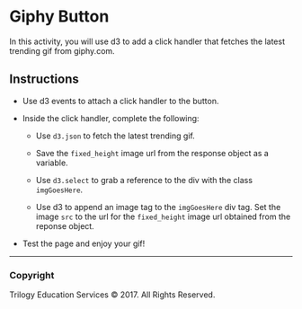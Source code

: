 # Giphy Button

In this activity, you will use d3 to add a click handler that fetches the latest trending gif from giphy.com.

## Instructions

* Use d3 events to attach a click handler to the button.

* Inside the click handler, complete the following:

  * Use `d3.json` to fetch the latest trending gif.

  * Save the `fixed_height` image url from the response object as a variable.

  * Use `d3.select` to grab a reference to the div with the class `imgGoesHere`.

  * Use d3 to append an image tag to the `imgGoesHere` div tag. Set the image `src` to the url for the `fixed_height` image url obtained from the reponse object.

* Test the page and enjoy your gif!

- - -

### Copyright

Trilogy Education Services © 2017. All Rights Reserved.
